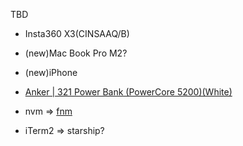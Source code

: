 TBD
- Insta360 X3(CINSAAQ/B)
- (new)Mac Book Pro M2?
- (new)iPhone 
- [Anker | 321 Power Bank (PowerCore 5200)(White)](https://www.ankerjapan.com/products/a1112)


- nvm => [fnm](https://github.com/Schniz/fnm)
- iTerm2 => starship?
